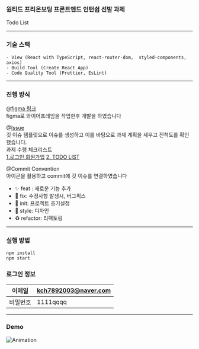 ### 원티드 프리온보딩 프론트엔드 인턴쉽 선발 과제
Todo List
***
### 기술 스택
```
- View (React with TypeScript, react-router-dom,  styled-components, axios)
- Build Tool (Create React App)
- Code Quality Tool (Prettier, EsLint)
```
***
### 진행 방식
@[figma 링크](https://www.figma.com/file/tzIu9vaj1H68i56DAoQGJl/wanted-frontend-internship?node-id=4%3A4&t=NyL3hyL4WXpMUOSv-0)           
figma로 와이어프레임을 작업한후 개발을 하였습니다


@[Issue](https://github.com/ggongjukim/wanted-pre-onboarding-frontend/issues)          
깃 이슈 템플릿으로 이슈를 생성하고 이를 바탕으로 과제 계획을 세우고 진척도를 확인했습니다.       
과제 수행 체크리스트                    
[1.로그인 회원가입](https://github.com/ggongjukim/wanted-pre-onboarding-frontend/issues/17) 
[2. TODO LIST](https://github.com/ggongjukim/wanted-pre-onboarding-frontend/issues/6)


@Commit Convention               
아이콘을 활용하고 commit에 깃 이슈를 연결하였습니다

- ✨ feat : 새로운 기능 추가
- 🐛 fix: 수정사항 발생시, 버그픽스
- 🎉 init: 프로젝트 초기설정
- 🎨 style: 디자인
- ♻ refactor: 리팩토링
***

### 실행 방법
```
npm install
npm start
```

### 로그인 정보      
| 이메일 | kch7892003@naver.com |
|---|---|
|비밀번호| 1111qqqq|

***
### Demo
![Animation](https://user-images.githubusercontent.com/75241542/219059297-1db05f0a-ec0a-4825-b4c0-ff459675b1af.gif)

